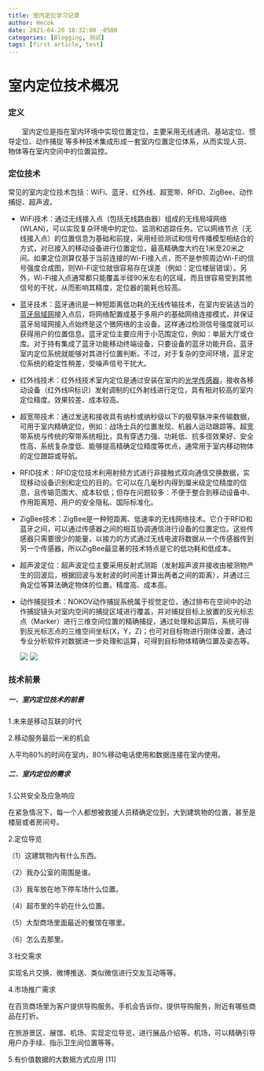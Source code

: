 ```yaml
---
title: 室内定位学习记录
author: Hecok
date: 2021-04-20 18:32:00 -0500
categories: [Blogging, 测试]
tags: [first article, test]
---
```


# 室内定位技术概况

### 定义

&emsp;&emsp;室内定位是指在室内环境中实现位置定位，主要采用无线通讯、基站定位、惯导定位、动作捕捉 等多种技术集成形成一套室内位置定位体系，从而实现人员、物体等在室内空间中的位置监控。

### 定位技术

常见的室内定位技术包括：WiFi、蓝牙、红外线、超宽带、RFID、ZigBee、动作捕捉、超声波。

- WiFi技术：通过无线接入点（包括无线路由器）组成的无线局域网络(WLAN)，可以实现复杂环境中的定位、监测和追踪任务。它以网络节点（无线接入点）的位置信息为基础和前提，采用经验测试和信号传播模型相结合的方式，对已接入的移动设备进行位置定位，最高精确度大约在1米至20米之间。如果定位测算仅基于当前连接的Wi-Fi接入点，而不是参照周边Wi-Fi的信号强度合成图，则Wi-Fi定位就很容易存在误差（例如：定位楼层错误）。另外，Wi-Fi接入点通常都只能覆盖半径90米左右的区域，而且很容易受到其他信号的干扰，从而影响其精度，定位器的能耗也较高。

- 蓝牙技术：蓝牙通讯是一种短距离低功耗的无线传输技术，在室内安装适当的[蓝牙局域网](https://baike.baidu.com/item/蓝牙局域网/9696330)接入点后，将网络配置成基于多用户的基础网络连接模式，并保证蓝牙局域网接入点始终是这个微网络的主设备。这样通过检测信号强度就可以获得用户的位置信息。蓝牙定位主要应用于小范围定位，例如：单层大厅或仓库。对于持有集成了蓝牙功能移动终端设备，只要设备的蓝牙功能开启，蓝牙室内定位系统就能够对其进行位置判断。不过，对于复杂的空间环境，蓝牙定位系统的稳定性稍差，受噪声信号干扰大。

- 红外线技术：红外线技术室内定位是通过安装在室内的[光学传感器](https://baike.baidu.com/item/光学传感器/7430386)，接收各移动设备（红外线IR标识）发射调制的红外射线进行定位，具有相对较高的室内定位精度。效果较差、成本较高。

- 超宽带技术：通过发送和接收具有纳秒或纳秒级以下的极窄脉冲来传输数据，可用于室内精确定位，例如：战场士兵的位置发现、机器人运动跟踪等。超宽带系统与传统的窄带系统相比，具有穿透力强、功耗低、抗多径效果好、安全性高、系统复杂度低、能够提高精确定位精度等优点，通常用于室内移动物体的定位跟踪或导航。

- RFID技术：RFID定位技术利用射频方式进行非接触式双向通信交换数据，实现移动设备识别和定位的目的。它可以在几毫秒内得到厘米级定位精度的信息，且传输范围大、成本较低；但存在问题较多：不便于整合到移动设备中、作用距离短、用户的安全隐私、国际标准化。

- ZigBee技术：ZigBee是一种短距离、低速率的无线网络技术。它介于RFID和蓝牙之间，可以通过传感器之间的相互协调通信进行设备的位置定位。这些传感器只需要很少的能量，以接力的方式通过无线电波将数据从一个传感器传到另一个传感器，所以ZigBee最显著的技术特点是它的低功耗和低成本。

- 超声波定位：超声波定位主要采用反射式测距（发射超声波并接收由被测物产生的回波后，根据回波与发射波的时间差计算出两者之间的距离），并通过三角定位等算法确定物体的位置。精度高、成本高。

- 动作捕捉技术：NOKOV动作捕捉系统属于视觉定位，通过排布在空间中的动作捕捉镜头对室内空间的捕捉区域进行覆盖，并对捕捉目标上放置的反光标志点（Marker）进行三维空间位置的精确捕捉，通过处理和运算后，系统可得到反光标志点的三维空间坐标(X，Y，Z)；也可对目标物进行刚体设置，通过专业分析软件对数据进一步处理和运算，可得到目标物体精确位置及姿态等。

  <img src="https://gitee.com/Hecok/gitbookimage/raw/master/Indoor_Postion3.jpg"/>

  <img src="https://gitee.com/Hecok/gitbookimage/raw/master/Indoor_Postion1.jpg"/>

### 技术前景

##### 一．室内定位技术的前景

1.未来是移动互联的时代

2.移动服务最后一米的机会

人平均80%的时间在室内，80%移动电话使用和数据连接在室内使用。

##### 二．室内定位的需求

1.公共安全及应急响应

在紧急情况下，每一个人都想被救援人员精确定位到，大到建筑物的位置，甚至是楼层或者房间号。

2.定位导览

（1）这建筑物内有什么东西。

（2）我办公室的周围是谁。

（3）我车放在地下停车场什么位置。

（4）超市里的牛奶在什么位置。

（5）大型商场里面最近的餐馆在哪里。

（6）怎么去那里。

3.社交需求

实现名片交换、微博推送、类似微信进行交友互动等等。

4.市场推广需求

在百货商场里为客户提供导购服务。手机会告诉你，提供导购服务，附近有哪些商品在打折。

在旅游景区、展馆、机场、实现定位导览，进行展品介绍等。机场，可以精确引导用户办手续、指示卫生间位置等等。

5.有价值数据的大数据方式应用 [11]